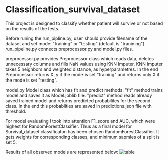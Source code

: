 # Classification_survival_dataset

This project is designed to classify whether patient will survive or not based on the results of the tests. 

Before runing the run_pipline.py, user should provide filename of the dataset and set mode: "training" or "testing" (default is "tranining").
run_pipeline.py connects preprocessor.py and model.py files.

preprocessor.py provides Preprocessor class which reads data, deletes unnecessary columns and fills NaN values using KNN Imputer.
KNN Imputer takes 5 neighbors and weighted distance, as hyperparametres.
In the end Preprocessor returns X, y if the mode is set "training" and returns only X if the mode is set "testing".

model.py Model class which has fit and predict methods.
"fit" method trains model and saves it as Model.joblib file.
"predict" method reads already saved trained model and returns predicted probabilites for the second class.
In the end this probablities are saved in predictions.json file with threshold.

For model evaluating I took into attention F1_score and AUC, which were highest for RandomForestClassifier. 
Thus as a final model for Survival_dataset classificaton has been chosen RandomForestClassifier. 
It gets weights for corresponding classes, and minimum sapmles of a split is set 5. 

Results of all observed models are represented below:
![table](https://github.com/AvMariam/Classification_survival_dataset/assets/125482296/e0537a1d-355b-4c93-bd18-6c1319a95327)
